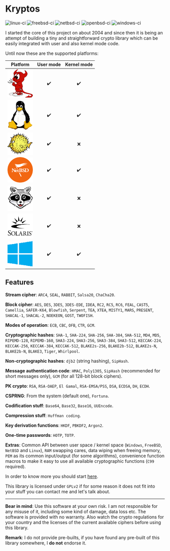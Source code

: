 # Kryptos

![linux-ci](https://github.com/rafael-santiago/kryptos/actions/workflows/linux-forge.yml/badge.svg?branch=main) ![freebsd-ci](https://github.com/rafael-santiago/kryptos/actions/workflows/freebsd-forge.yml/badge.svg?branch=main) ![netbsd-ci](https://github.com/rafael-santiago/kryptos/actions/workflows/netbsd-forge.yml/badge.svg?branch=main) ![openbsd-ci](https://github.com/rafael-santiago/kryptos/actions/workflows/openbsd-forge.yml/badge.svg?branch=main) ![windows-ci](https://github.com/rafael-santiago/kryptos/actions/workflows/windows-forge.yml/badge.svg?branch=main)

I started the core of this project on about 2004 and since then it is being an attempt of building a tiny and straightforward
crypto library which can be easily integrated with user and also kernel mode code.

Until now these are the supported platforms:

| **Platform** | **User mode** | **Kernel mode** |
|:------------:|:-------------:|:---------------:|
|![FreeBSD](https://github.com/rafael-santiago/kryptos/blob/main/etc/small-freebsd.png "FreeBSD")|:heavy_check_mark:|:heavy_check_mark:|
|![Linux](https://github.com/rafael-santiago/kryptos/blob/main/etc/small-tux.png "Linux")|:heavy_check_mark:|:heavy_check_mark:|
|![OpenBSD](https://github.com/rafael-santiago/kryptos/blob/main/etc/small-puffy.png "OpenBSD")|:heavy_check_mark:|:x:|
|![NetBSD](https://github.com/rafael-santiago/kryptos/blob/main/etc/small-netbsd-flag.png "NetBSD")|:heavy_check_mark:|:heavy_check_mark:|
|![MINIX](https://github.com/rafael-santiago/kryptos/blob/main/etc/small-raccoon.png "MINIX")|:heavy_check_mark:|:x:|
|![SOLARIS](https://github.com/rafael-santiago/kryptos/blob/main/etc/small-solaris-sun.png "Solaris")|:heavy_check_mark:|:x:|
|![Windows](https://github.com/rafael-santiago/kryptos/blob/main/etc/small-windows-logo.png "Windows")|:heavy_check_mark:|:heavy_check_mark:|

## Features

**Stream cipher**: ``ARC4``, ``SEAL``, ``RABBIT``, ``Salsa20``, ``ChaCha20``.

**Block cipher**: ``AES``, ``DES``, ``3DES``, ``3DES-EDE``, ``IDEA``, ``RC2``, ``RC5``, ``RC6``, ``FEAL``, ``CAST5``,
``Camellia``, ``SAFER-K64``, ``Blowfish``, ``Serpent``, ``TEA``, ``XTEA``, ``MISTY1``, ``MARS``, ``PRESENT``, ``SHACAL-1``,
``SHACAL-2``, ``NOEKEON``, ``GOST``, ``TWOFISH``.

**Modes of operation**: ``ECB``, ``CBC``, ``OFB``, ``CTR``, ``GCM``.

**Cryptographic hashes**: ``SHA-1``, ``SHA-224``, ``SHA-256``, ``SHA-384``, ``SHA-512``, ``MD4``, ``MD5``, ``RIPEMD-128``,
``RIPEMD-160``, ``SHA3-224``, ``SHA3-256``, ``SHA3-384``, ``SHA3-512``, ``KECCAK-224``, ``KECCAK-256``, ``KECCAK-384``,
``KECCAK-512``, ``BLAKE2s-256``, ``BLAKE2b-512``, ``BLAKE2s-N``, ``BLAKE2b-N``, ``BLAKE3``, ``Tiger``, ``Whirlpool``.

**Non-cryptographic hashes**: ``djb2`` (string hashing), ``SipHash``.

**Message authentication code**: ``HMAC``, ``Poly1305``, ``SipHash`` (recommended for short messages only),
``GCM`` (for all 128-bit block ciphers).

**PK crypto**: ``RSA``, ``RSA-OAEP``, ``El Gamal``, ``RSA-EMSA/PSS``, ``DSA``, ``ECDSA``, ``DH``, ``ECDH``.

**CSPRNG**: From the system (default one), ``Fortuna``.

**Codification stuff**: ``Base64``, ``Base32``, ``Base16``, ``UUEncode``.

**Compression stuff**: ``Huffman coding``.

**Key derivation functions**: ``HKDF``, ``PBKDF2``, ``Argon2``.

**One-time passwords**: ``HOTP``, ``TOTP``.

**Extras**: Common API between user space / kernel space (``Windows``, ``FreeBSD``, ``NetBSD`` and ``Linux``), ``RAM`` swapping
cares, data wiping when freeing memory, ``PEM`` as its common input/output (for some algorithms), convenience function macros
to make it easy to use all available cryptographic functions (``C99`` required).

In order to know more you should start [here](https://github.com/rafael-santiago/kryptos/blob/main/doc/README.md).

This library is licensed under ``GPLv2`` if for some reason it does not fit into your stuff you can contact me and let's
talk about.

---

**Bear in mind**: Use this software at your own risk. I am not responsible for any misuse of it, including some kind of damage,
data loss etc. The software is provided with no warranty. Also watch the crypto regulations for your country and the licenses
of the current available ciphers before using this library.

**Remark**: I do not provide pre-builts, if you have found any pre-built of this library somewhere, I **do not** endorse it.
